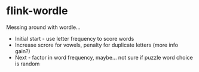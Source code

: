 # flink-wordle

Messing around with wordle...

* Initial start - use letter frequency to score words
* Increase scrore for vowels, penalty for duplicate letters (more info gain?)
* Next - factor in word frequency, maybe... not sure if puzzle word choice is random
